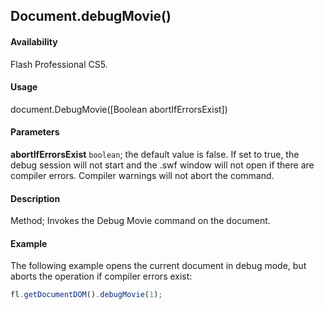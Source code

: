 ## Document.debugMovie()

#### Availability

Flash Professional CS5.

#### Usage

document.DebugMovie([Boolean abortIfErrorsExist])

#### Parameters

**abortIfErrorsExist** `boolean`; the default value is false. If set to true, the debug session will not start and the .swf window will not open if there are compiler errors. Compiler warnings will not abort the command.

#### Description

Method; Invokes the Debug Movie command on the document.

#### Example

The following example opens the current document in debug mode, but aborts the operation if compiler errors exist:

```javascript
fl.getDocumentDOM().debugMovie(1);
```
